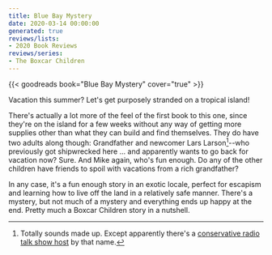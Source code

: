 ```yaml
---
title: Blue Bay Mystery
date: 2020-03-14 00:00:00
generated: true
reviews/lists:
- 2020 Book Reviews
reviews/series:
- The Boxcar Children
---
```

{{< goodreads book="Blue Bay Mystery" cover="true" >}}

Vacation this summer? Let's get purposely stranded on a tropical island!  

There's actually a lot more of the feel of the first book to this one, since they're on the island for a few weeks without any way of getting more supplies other than what they can build and find themselves. They do have two adults along though: Grandfather and newcomer Lars Larson[^madeup]--who previously got shipwrecked here ... and apparently wants to go back for vacation now? Sure. And Mike again, who's fun enough. Do any of the other children have friends to spoil with vacations from a rich grandfather?  

<!--more-->

In any case, it's a fun enough story in an exotic locale, perfect for escapism and learning how to live off the land in a relatively safe manner. There's a mystery, but not much of a mystery and everything ends up happy at the end. Pretty much a Boxcar Children story in a nutshell.  

[^madeup]: Totally sounds made up. Except apparently there's a [conservative radio talk show host](https://www.larslarson.com/) by that name.


